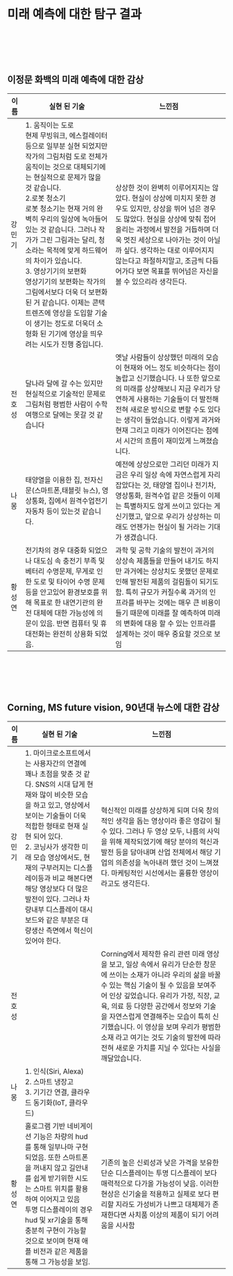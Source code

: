 미래 예측에 대한 탐구 결과
=========================
<br><br><br><br>
## 이정문 화백의 미래 예측에 대한 감상

|이름|실현 된 기술|느낀점|
|---|-------------------------------------------------------------------------------------------|-------------------------------|
|강민기|1. 움직이는 도로<br>  현제 무빙워크, 에스컬레이터 등으로 일부분 실현 되었지만 작가의 그림처럼 도로 전체가 움직이는 것으로 대체되기에는 현실적으로 문제가 많을 것 같습니다.<br>2.로봇 청소기<br> 로봇 청소기는 현재 거의 완벽히 우리의 일상에 녹아들어 있는 것 같습니다. 그러나 작가가 그린 그림과는 달리, 청소라는 목적에 맞게 하드웨어의 차이가 있습니다.<br>3. 영상기기의 보편화<br>영상기기의 보편화는 작가의 그림에서보다 더욱 더 보편화 된 거 같습니다. 이제는 콘택트렌즈에 영상을 도입할 기술이 생기는 정도로 더욱더 소형화 된 기기에 영상을 띄우려는 시도가 진행 중입니다.| 상상한 것이 완벽히 이루어지지는 않았다. 현실이 상상에 미치지 못한 경우도 있지만, 상상을 뛰어 넘은 경우도 많았다. 현실을 상상에 맞춰 접어올리는 과정에서 발전을 거듭하며 더욱 멋진 세상으로 나아가는 것이 아닐까 싶다. 생각하는 대로 이루어지지 않는다고 좌절하지말고, 조금씩 다듬어가다 보면 목표를 뛰어넘은 자신을 볼 수 있으리라 생각든다.|
|전호성| 달나라 달에 갈 수는 있지만 현실적으로 기술적인 문제로 그림처럼 평범한 사람이 수학여행으로 달에는 못갈 것 같습니다| 옛날 사람들이 상상했던 미래의 모습이 현재와 어느 정도 비슷하다는 점이 놀랍고 신기했습니다. 나 또한 앞으로의 미래를 상상해보니 지금 우리가 당연하게 사용하는 기술들이 더 발전해 전혀 새로운 방식으로 변할 수도 있다는 생각이 들었습니다. 이렇게 과거와 현재 그리고 미래가 이어진다는 점에서 시간의 흐름이 재미있게 느껴졌습니다.|
|나몽| 태양열을 이용한 집, 전자신문(스마트폰,태블릿 뉴스), 영상통화, 집에서 원격수업전기자동차 등이 있는것 같습니다. | 예전에 상상으로만 그리던 미래가 지금은 우리 일상 속에 자연스럽게 자리 잡았다는 것, 태양열 집이나 전기차, 영상통화, 원격수업 같은 것들이 이제는 특별하지도 않게 쓰이고 있다는 게 신기했고, 앞으로 우리가 상상하는 미래도 언젠가는 현실이 될 거라는 기대가 생겼습니다.|
|황성연|전기차의 경우 대중화 되었으나 대도심 속 충전기 부족 및 베터리 수명문제, 무게로 인한 도로 및 타이어 수명 문제 등을 안고있어 환경보호를 위해 목표로 한 내연기관의 완전 대체에 대한 가능성에 의문이 있음. 반면 컴퓨터 및 휴대전화는 완전히 상용화 되었음.| 과학 및 공학 기술의 발전이 과거의 상상속 제품들을 만들어 내기도 하지만 과거에는 상상치도 못했던 문제로 인해 발전된 제품의 걸림돌이 되기도 함. 특히 규모가 커질수록 과거의 인프라를 바꾸는 것에는 매우 큰 비용이 들기 때문에 미래를 잘 예측하여 미래의 변화에 대응 할 수 있는 인프라를 설계하는 것이 매우 중요할 것으로 보임|

<br><br><br><br>
## Corning, MS future vision, 90년대 뉴스에 대한 감상
|이름|실현 된 기술|느낀점|
|---|-------------------------------------------------------------------------------------------|-------------------------------|
|강민기|1. 마이크로소프트에서는 사용자간의 연결에 꽤나 초점을 맞춘 것 같다. SNS의 시대 답게 현재와 많이 비슷한 모습을 하고 있고, 영상에서 보이는 기술들이 더욱 적합한 형태로 현재 실현 되어 있다.<br>2. 코닝사가 생각한 미래 모습 영상에서도, 현재의 구부러지는 디스플레이등과 비교 해본다면 해당 영상보다 더 많은 발전이 있다. 그러나 차량내부 디스플레이 대시보드와 같은 부분은 대량생산 측면에서 혁신이 있어야 한다.|혁신적인 미래를 상상하게 되며 더욱 창의적인 생각을 돕는 영상이라 좋은 영감이 될 수 있다. 그러나 두 영상 모두, 나름의 사익을 위해 제작되었기에 해당 분야의 혁신과 발전 등을 담아내며 산업 전체에서 해당 기업의 의존성을 녹아내려 했던 것이 느껴졌다. 마케팅적인 시선에서는 훌륭한 영상이라고도 생각든다.|
|전호성||Corning에서 제작한 유리 관련 미래 영상을 보고, 일상 속에서 유리가 단순한 창문에 쓰이는 소재가 아니라 우리의 삶을 바꿀 수 있는 핵심 기술이 될 수 있음을 보여주어 인상 깊었습니다. 유리가 가정, 직장, 교육, 의료 등 다양한 공간에서 정보와 기술을 자연스럽게 연결해주는 모습이 특히 신기했습니다. 이 영상을 보며 우리가 평범한 소재 라고 여기는 것도 기술의 발전에 따라 전혀 새로운 가치를 지닐 수 있다는 사실을 깨달았습니다.|
|나몽|1. 인식(Siri, Alexa)<br>2. 스마트 냉장고<br>3. 기기간 연결, 클라우드 동기화(IoT, 클라우드)||
|황성연|홀로그램 기반 네비게이션 기능은 차량의 hud를 통해 일부나마 구현되었음. 또한 스마트폰을 꺼내지 않고 길안내를 쉽게 받기위한 시도는 스마트 위치를 활용하여 이어지고 있음<br>투명 디스플레이의 경우 hud 및  xr기술을 통해 충분히 구현이 가능할 것으로 보이며 현재 애플 비전과 같은 제품을 통해 그 가능성을 보임.|기존의 높은 신뢰성과 낮은 가격을 보유한 단순 디스플레이는 투명 디스플레이 보다 매력적으로 다가올 가능성이 낮음. 이러한 현상은 신기술을 적용하고 실제로 보다 편리할 지라도 가성비가 나쁘고 대체제가 존재한다면 사치품 이상의 제품이 되기 어려움을 시사함|

